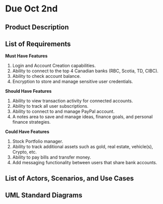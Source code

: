 # Due Oct 2nd

## Product Description

## List of Requirements

**Must Have Features**

1. Login and Account Creation capabilities.
2. Ability to connect to the top 4 Canadian banks (RBC, Scotia, TD, CIBC).
3. Ability to check account balance.
4. Encryption to store and manage sensitive user credentials.

**Should Have Features**

1. Ability to view transaction activity for connected accounts.
2. Ability to track all user subscriptions.
3. Ability to connect to and manage PayPal account.
4. A notes area to save and manage ideas, finance goals, and personal finance strategies.

**Could Have Features**

1. Stock Portfolio manager.
2. Ability to track additional assets such as gold, real estate, vehicle(s), Crypto, etc.
3. Ability to pay bills and transfer money.
4. Add messaging functionality between users that share bank accounts.

## List of Actors, Scenarios, and Use Cases

## UML Standard Diagrams
